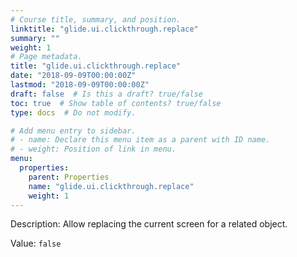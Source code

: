 ```yaml
---
# Course title, summary, and position.
linktitle: "glide.ui.clickthrough.replace"
summary: ""
weight: 1
# Page metadata.
title: "glide.ui.clickthrough.replace"
date: "2018-09-09T00:00:00Z"
lastmod: "2018-09-09T00:00:00Z"
draft: false  # Is this a draft? true/false
toc: true  # Show table of contents? true/false
type: docs  # Do not modify.

# Add menu entry to sidebar.
# - name: Declare this menu item as a parent with ID name.
# - weight: Position of link in menu.
menu:
  properties:
    parent: Properties
    name: "glide.ui.clickthrough.replace"
    weight: 1
---
```


Description: Allow replacing the current screen for a related object.


Value: `false`
